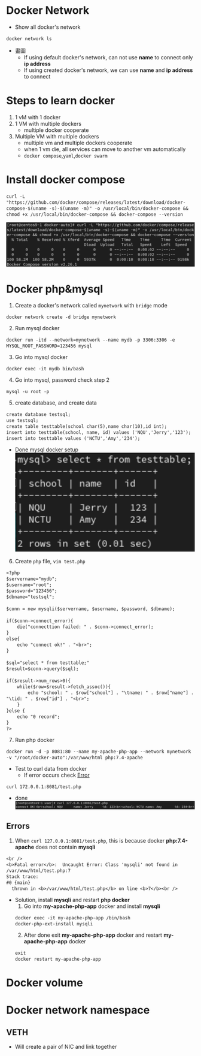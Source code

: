 # **Docker Network**
- Show all docker's network
```
docker network ls
```
- 畫圖
    - If using default docker's network, can not use **name** to connect only **ip address**
    - If using created docker's network, we can use **name** and **ip address** to connect

# **Steps to learn docker** 
1. 1 vM with 1 docker
2. 1 VM with multiple dockers
    - multiple docker cooperate
3. Multiple VM with multiple dockers
    - multiple vm and multiple dockers cooperate
    - when 1 vm die, all services can move to another vm automatically
    - `docker compose`,`yaml`,`docker swarm`

# **Install docker compose**
```
curl -L "https://github.com/docker/compose/releases/latest/download/docker-compose-$(uname -s)-$(uname -m)" -o /usr/local/bin/docker-compose && chmod +x /usr/local/bin/docker-compose && docker-compose --version
```
![done_install_dc](img/Install_Docker_Compose.png)

# **Docker php&mysql**
1. Create a docker's network called `mynetwork` with `bridge` mode
```
docker network create -d bridge mynetwork
```
2. Run mysql docker
```
docker run -itd --network=mynetwork --name mydb -p 3306:3306 -e MYSQL_ROOT_PASSWORD=123456 mysql
```
3. Go into mysql docker 
```
docker exec -it mydb bin/bash
```
4. Go into mysql, password check step 2
```
mysql -u root -p
```
5. create database, and create data
```
create database testsql;
use testsql;
create table testtable(school char(5),name char(10),id int);
insert into testtable(school, name, id) values ('NQU','Jerry','123');
insert into testtable values ('NCTU','Amy','234');
```
- Done mysql docker setup
![done_data](img/done_db_data.png)

6. Create `php` file, `vim test.php`
```
<?php
$servername="mydb";
$username="root";
$password="123456";
$dbname="testsql";

$conn = new mysqli($servername, $username, $password, $dbname);

if($conn->connect_error){
	die("connecttion failed: " . $conn->connect_error);
}
else{
	echo "connect ok!" . "<br>";
}

$sql="select * from testtable;"
$result=$conn->query($sql);

if($result->num_rows>0){
	while($row=$result->fetch_assoc()){
		echo "school: " . $row["school"] . "\tname: " . $row["name"] . "\tid: " . $row["id"] . "<br>";
	}
}else {
	echo "0 record";
}
?>
```
7.  Run php docker
```
docker run -d -p 8081:80 --name my-apache-php-app --network mynetwork -v "/root/docker-auto":/var/www/html php:7.4-apache
```
- Test to curl data from docker
    - If error occurs check [Error](#errors)
```
curl 172.0.0.1:8081/test.php
```
- done
![done_php_mysql](img/done_php_mysql.png)
## **Errors**
1. When `curl 127.0.0.1:8081/test.php`, this is because docker **php:7.4-apache** does not contain **mysqli**
```
<br />
<b>Fatal error</b>:  Uncaught Error: Class 'mysqli' not found in /var/www/html/test.php:7
Stack trace:
#0 {main}
  thrown in <b>/var/www/html/test.php</b> on line <b>7</b><br />
```
- Solution, install **mysqli** and restart **php docker**
    1. Go into **my-apache-php-app** docker and install **mysqli**
    ```
    docker exec -it my-apache-php-app /bin/bash
    docker-php-ext-install mysqli
    ```
    2. After done exit **my-apache-php-app** docker and restart **my-apache-php-app** docker
    ```
    exit
    docker restart my-apache-php-app
    ```
# **Docker volume**

# **Docker network namespace**

## VETH
- Will create a pair of NIC and link together
